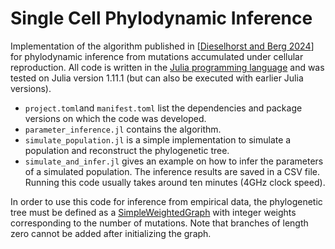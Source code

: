 # Single Cell Phylodynamic Inference
 
Implementation of the algorithm published in [[Dieselhorst and Berg 2024](https://doi.org/10.1101/2024.12.05.627005 )] for phylodynamic inference from mutations accumulated under cellular reproduction. All code is written in the [Julia programming language](https://julialang.org/) and was tested on Julia version 1.11.1 (but can also be executed with earlier Julia versions).

- `project.toml`and `manifest.toml` list the dependencies and package versions on which the code was developed.
- `parameter_inference.jl` contains the algorithm.
- `simulate_population.jl` is a simple implementation to simulate a population and reconstruct the phylogenetic tree.
- `simulate_and_infer.jl` gives an example on how to infer the parameters of a simulated population. The inference results are saved in a CSV file. Running this code usually takes around ten minutes (4GHz clock speed).

In order to use this code for inference from empirical data, the phylogenetic tree must be defined as a [SimpleWeightedGraph](https://juliagraphs.org/SimpleWeightedGraphs.jl/dev/) with integer weights corresponding to the number of mutations. Note that branches of length zero cannot be added after initializing the graph.
